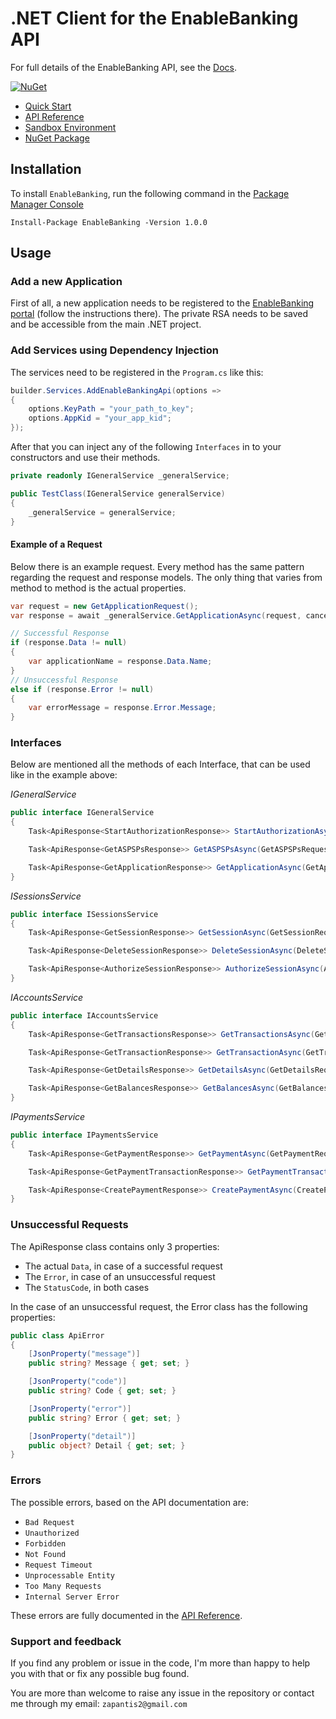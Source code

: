 # .NET Client for the EnableBanking API

For full details of the EnableBanking API, see the [Docs](https://enablebanking.com/docs/).

[![NuGet](https://img.shields.io/nuget/v/EnableBanking.svg)](https://www.nuget.org/packages/EnableBanking/)
[![<EnableBanking>](https://github.com/tech-gian/EnableBanking/actions/workflows/publish.yml/badge.svg)](https://github.com/tech-gian/EnableBanking/actions)

- [Quick Start](https://enablebanking.com/docs/api/quick-start/)
- [API Reference](https://enablebanking.com/docs/api/reference/)
- [Sandbox Environment](https://enablebanking.com/docs/api/sandbox/)
- [NuGet Package](https://)

## Installation

To install `EnableBanking`, run the following command in the [Package Manager Console](https://docs.microsoft.com/en-us/nuget/tools/package-manager-console)

`Install-Package EnableBanking -Version 1.0.0`


## Usage

### Add a new Application

First of all, a new application needs to be registered to the [EnableBanking portal](https://enablebanking.com/cp/applications/) (follow the instructions there). The private RSA needs to be saved and be accessible from the main .NET project.

### Add Services using Dependency Injection

The services need to be registered in the `Program.cs` like this:

```cs
builder.Services.AddEnableBankingApi(options =>
{
    options.KeyPath = "your_path_to_key";
    options.AppKid = "your_app_kid";
});
```

After that you can inject any of the following `Interfaces` in to your constructors and use their methods.

```cs
private readonly IGeneralService _generalService;

public TestClass(IGeneralService generalService)
{
    _generalService = generalService;
}
```

#### Example of a Request

Below there is an example request. Every method has the same pattern regarding the request and response models. The only thing that varies from method to method is the actual properties.

```cs
var request = new GetApplicationRequest();
var response = await _generalService.GetApplicationAsync(request, cancellationToken);

// Successful Response
if (response.Data != null)
{
    var applicationName = response.Data.Name;
}
// Unsuccessful Response
else if (response.Error != null)
{
    var errorMessage = response.Error.Message;
}
```

### Interfaces

Below are mentioned all the methods of each Interface, that can be used like in the example above:

*IGeneralService*

```cs
public interface IGeneralService
{
    Task<ApiResponse<StartAuthorizationResponse>> StartAuthorizationAsync(StartAuthorizationRequest request, CancellationToken cancellationToken);

    Task<ApiResponse<GetASPSPsResponse>> GetASPSPsAsync(GetASPSPsRequest request, CancellationToken cancellationToken);

    Task<ApiResponse<GetApplicationResponse>> GetApplicationAsync(GetApplicationRequest request, CancellationToken cancellationToken);
}
```

*ISessionsService*

```cs
public interface ISessionsService
{
    Task<ApiResponse<GetSessionResponse>> GetSessionAsync(GetSessionRequest request, CancellationToken cancellationToken);

    Task<ApiResponse<DeleteSessionResponse>> DeleteSessionAsync(DeleteSessionRequest request, CancellationToken cancellationToken);

    Task<ApiResponse<AuthorizeSessionResponse>> AuthorizeSessionAsync(AuthorizeSessionRequest request, CancellationToken cancellationToken);
}
```

*IAccountsService*

```cs
public interface IAccountsService
{
    Task<ApiResponse<GetTransactionsResponse>> GetTransactionsAsync(GetTransactionsRequest request, CancellationToken cancellationToken);

    Task<ApiResponse<GetTransactionResponse>> GetTransactionAsync(GetTransactionRequest request, CancellationToken cancellationToken);

    Task<ApiResponse<GetDetailsResponse>> GetDetailsAsync(GetDetailsRequest request, CancellationToken cancellationToken);

    Task<ApiResponse<GetBalancesResponse>> GetBalancesAsync(GetBalancesRequest request, CancellationToken cancellationToken);
}
```

*IPaymentsService*

```cs
public interface IPaymentsService
{
    Task<ApiResponse<GetPaymentResponse>> GetPaymentAsync(GetPaymentRequest request, CancellationToken cancellationToken);

    Task<ApiResponse<GetPaymentTransactionResponse>> GetPaymentTransactionAsync(GetPaymentTransactionRequest request, CancellationToken cancellationToken);

    Task<ApiResponse<CreatePaymentResponse>> CreatePaymentAsync(CreatePaymentRequest request, CancellationToken cancellationToken);
}
```

### Unsuccessful Requests

The ApiResponse class contains only 3 properties:
- The actual `Data`, in case of a successful request
- The `Error`, in case of an unsuccessful request
- The `StatusCode`, in both cases

In the case of an unsuccessful request, the Error class has the following properties:

```cs
public class ApiError
{
    [JsonProperty("message")]
    public string? Message { get; set; }

    [JsonProperty("code")]
    public string? Code { get; set; }

    [JsonProperty("error")]
    public string? Error { get; set; }

    [JsonProperty("detail")]
    public object? Detail { get; set; }
}
```

### Errors

The possible errors, based on the API documentation are:

- `Bad Request`
- `Unauthorized`
- `Forbidden`
- `Not Found`
- `Request Timeout`
- `Unprocessable Entity`
- `Too Many Requests`
- `Internal Server Error`

These errors are fully documented in the [API Reference](https://enablebanking.com/docs/api/reference/).

### Support and feedback

If you find any problem or issue in the code, I'm more than happy to help you with that or fix any possible bug found.

You are more than welcome to raise any issue in the repository or contact me through my email: `zapantis2@gmail.com`
